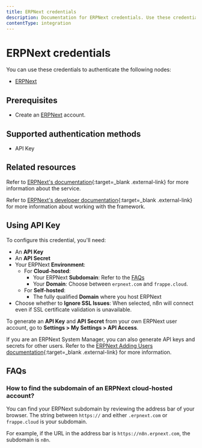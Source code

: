 ```yaml
---
title: ERPNext credentials
description: Documentation for ERPNext credentials. Use these credentials to authenticate ERPNext in n8n, a workflow automation platform.
contentType: integration
---
```


# ERPNext credentials

You can use these credentials to authenticate the following nodes:

- [ERPNext](/integrations/builtin/app-nodes/n8n-nodes-base.erpnext/)

## Prerequisites

- Create an [ERPNext](https://erpnext.com) account.

## Supported authentication methods

- API Key

## Related resources

Refer to [ERPNext's documentation](https://docs.erpnext.com/docs/user/manual/en/introduction){:target=_blank .external-link} for more information about the service.

Refer to [ERPNext's developer documentation](https://frappeframework.com/docs/user/en/introduction){:target=_blank .external-link} for more information about working with the framework.


## Using API Key

To configure this credential, you'll need:

- An **API Key**
- An **API Secret**
- Your ERPNext **Environment**:
    - For **Cloud-hosted**:
        - Your ERPNext **Subdomain**: Refer to the [FAQs](#how-to-find-the-subdomain-of-an-erpnext-cloud-hosted-account)
        - Your **Domain**: Choose between `erpnext.com` and `frappe.cloud`.
    - For **Self-hosted**:
        - The fully qualified **Domain** where you host ERPNext
- Choose whether to **Ignore SSL Issues**: When selected, n8n will connect even if SSL certificate validation is unavailable.

To generate an **API Key** and **API Secret** from your own ERPNext user account, go to **Settings > My Settings > API Access**.

If you are an ERPNext System Manager, you can also generate API keys and secrets for other users. Refer to the [ERPNext Adding Users documentation](https://docs.erpnext.com/docs/user/manual/en/adding-users){:target=_blank .external-link} for more information.

## FAQs

### How to find the subdomain of an ERPNext cloud-hosted account?

You can find your ERPNext subdomain by reviewing the address bar of your browser. The string between `https://` and either `.erpnext.com` or `frappe.cloud` is your subdomain.

For example, if the URL in the address bar is `https://n8n.erpnext.com`, the subdomain is `n8n`.

